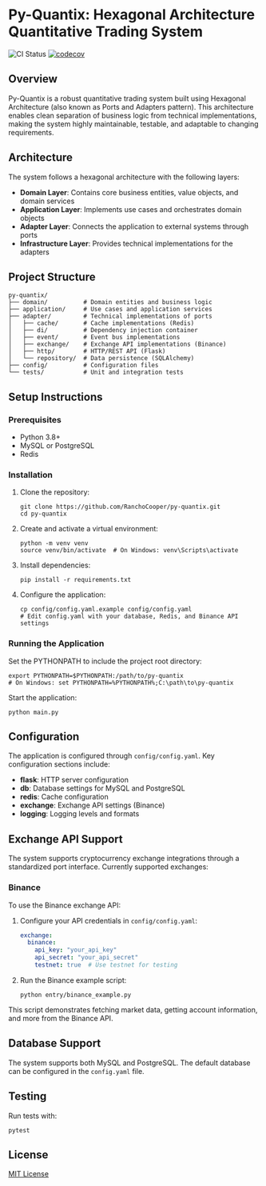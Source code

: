 # Py-Quantix: Hexagonal Architecture Quantitative Trading System

![CI Status](https://github.com/RanchoCooper/py-quantix/actions/workflows/ci.yml/badge.svg)
[![codecov](https://codecov.io/gh/RanchoCooper/py-quantix/branch/main/graph/badge.svg)](https://codecov.io/gh/RanchoCooper/py-quantix)

## Overview
Py-Quantix is a robust quantitative trading system built using Hexagonal Architecture (also known as Ports and Adapters pattern). This architecture enables clean separation of business logic from technical implementations, making the system highly maintainable, testable, and adaptable to changing requirements.

## Architecture
The system follows a hexagonal architecture with the following layers:

- **Domain Layer**: Contains core business entities, value objects, and domain services
- **Application Layer**: Implements use cases and orchestrates domain objects
- **Adapter Layer**: Connects the application to external systems through ports
- **Infrastructure Layer**: Provides technical implementations for the adapters

## Project Structure
```
py-quantix/
├── domain/          # Domain entities and business logic
├── application/     # Use cases and application services
├── adapter/         # Technical implementations of ports
│   ├── cache/       # Cache implementations (Redis)
│   ├── di/          # Dependency injection container
│   ├── event/       # Event bus implementations
│   ├── exchange/    # Exchange API implementations (Binance)
│   ├── http/        # HTTP/REST API (Flask)
│   └── repository/  # Data persistence (SQLAlchemy)
├── config/          # Configuration files
└── tests/           # Unit and integration tests
```

## Setup Instructions

### Prerequisites
- Python 3.8+
- MySQL or PostgreSQL
- Redis

### Installation
1. Clone the repository:
   ```
   git clone https://github.com/RanchoCooper/py-quantix.git
   cd py-quantix
   ```

2. Create and activate a virtual environment:
   ```
   python -m venv venv
   source venv/bin/activate  # On Windows: venv\Scripts\activate
   ```

3. Install dependencies:
   ```
   pip install -r requirements.txt
   ```

4. Configure the application:
   ```
   cp config/config.yaml.example config/config.yaml
   # Edit config.yaml with your database, Redis, and Binance API settings
   ```

### Running the Application
Set the PYTHONPATH to include the project root directory:

```
export PYTHONPATH=$PYTHONPATH:/path/to/py-quantix
# On Windows: set PYTHONPATH=%PYTHONPATH%;C:\path\to\py-quantix
```

Start the application:
```
python main.py
```

## Configuration
The application is configured through `config/config.yaml`. Key configuration sections include:

- **flask**: HTTP server configuration
- **db**: Database settings for MySQL and PostgreSQL
- **redis**: Cache configuration
- **exchange**: Exchange API settings (Binance)
- **logging**: Logging levels and formats

## Exchange API Support
The system supports cryptocurrency exchange integrations through a standardized port interface. Currently supported exchanges:

### Binance
To use the Binance exchange API:

1. Configure your API credentials in `config/config.yaml`:
   ```yaml
   exchange:
     binance:
       api_key: "your_api_key"
       api_secret: "your_api_secret"
       testnet: true  # Use testnet for testing
   ```

2. Run the Binance example script:
   ```
   python entry/binance_example.py
   ```

This script demonstrates fetching market data, getting account information, and more from the Binance API.

## Database Support
The system supports both MySQL and PostgreSQL. The default database can be configured in the `config.yaml` file.

## Testing
Run tests with:
```
pytest
```

## License
[MIT License](LICENSE)

